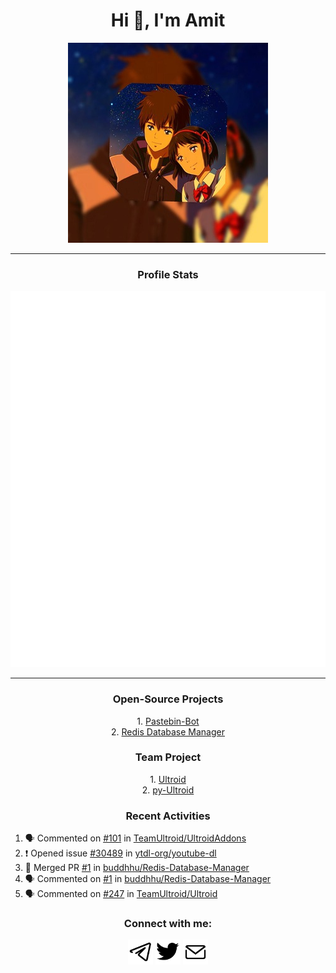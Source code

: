 <h1 align="center">Hi 👋, I'm Amit</h1>
<p align="center"><img src="assets/tg_dp.png" alt="buddhhu" /></p>

---

<h3 align="center">Profile Stats</h3>
<p align="center"><img src="assets/stats.svg" alt="buddhhu" /></p>

---

<h3 align="center">Open-Source Projects</h3>
<p align="center">
1. <a href=https://github.com/buddhhu/PasteBin-Bot>Pastebin-Bot</a><br>
2. <a href=https://github.com/buddhhu/Redis-Database-Manager>Redis Database Manager</a>
</p>
<h3 align="center">Team Project</h3>
<p align="center">
1. <a href=https://github.com/TeamUltroid/Ultroid>Ultroid</a><br>
2. <a href=https://github.com/TeamUltroid/pyUltroid>py-Ultroid</a>
</p>
<h3 align="center">Recent Activities</h3>

<!--START_SECTION:activity-->
1. 🗣 Commented on [#101](https://github.com/TeamUltroid/UltroidAddons/issues/101) in [TeamUltroid/UltroidAddons](https://github.com/TeamUltroid/UltroidAddons)
2. ❗️ Opened issue [#30489](https://github.com/ytdl-org/youtube-dl/issues/30489) in [ytdl-org/youtube-dl](https://github.com/ytdl-org/youtube-dl)
3. 🎉 Merged PR [#1](https://github.com/buddhhu/Redis-Database-Manager/pull/1) in [buddhhu/Redis-Database-Manager](https://github.com/buddhhu/Redis-Database-Manager)
4. 🗣 Commented on [#1](https://github.com/buddhhu/Redis-Database-Manager/issues/1) in [buddhhu/Redis-Database-Manager](https://github.com/buddhhu/Redis-Database-Manager)
5. 🗣 Commented on [#247](https://github.com/TeamUltroid/Ultroid/issues/247) in [TeamUltroid/Ultroid](https://github.com/TeamUltroid/Ultroid)
<!--END_SECTION:activity-->

<h3 align="center">Connect with me:</h3>
<p align="center">
<a href="https://t.me/its_buddhhu"><img src="assets/tg.png" height=40px width=40px alt="buddhhu" /></a>
<a href="https://twitter.com/kumar___amit"><img src="assets/twtt.png" height=40px width=40px alt="kumar___amit" /></a>
<a href="https://mail.google.com/mail/u/?authuser=amitsharma123234@gmail.com"><img src="assets/mail.png" height=40px width=40px alt="amitsharma123234@gmail.com" /></a>
</p>
